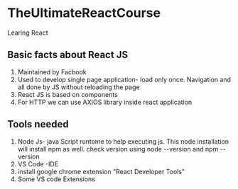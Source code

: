 # TheUltimateReactCourse
Learing React 
## Basic facts about React JS
1. Maintained by Facbook
2. Used to develop single page application- load only once. Navigation and all done by JS without reloading the page
3. React JS is based on components
4. For HTTP we can use AXIOS library inside react application

## Tools needed
1. Node Js- java Script runtome to help executing js. This node installation will install npm as well.
   check version using node --version and npm --version
3. VS Code -IDE
4. install google chrome extension "React Developer Tools"
5.  Some VS code Extensions
